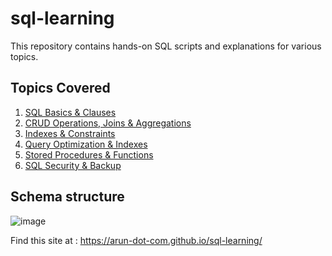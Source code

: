 # sql-learning
This repository contains hands-on SQL scripts and explanations for various topics.  

## Topics Covered  
1. [SQL Basics & Clauses](01_Syntax_Basics/syntax_basics.md)  
2. [CRUD Operations, Joins & Aggregations](02_CRUD_Joins_Aggregations/crud_joins.md)  
3. [Indexes & Constraints](03_Indexes_Constraints/indexes_constraints.md)  
4. [Query Optimization & Indexes](04_Query_Optimization/query_optimization.md)  
5. [Stored Procedures & Functions](05_Stored_Procedures_Functions/sp_functions.md)  
6. [SQL Security & Backup](06_Security_Backup/security_backup.md)  

## Schema structure
![image](https://github.com/user-attachments/assets/d657fa8e-cbc5-4ec8-ac79-f8449a285518)

Find this site at : https://arun-dot-com.github.io/sql-learning/
